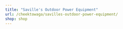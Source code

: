 ```yaml
---
title: "Saville's Outdoor Power Equipment"
url: /cheektowaga/savilles-outdoor-power-equipment/
shop: shop
---
```

